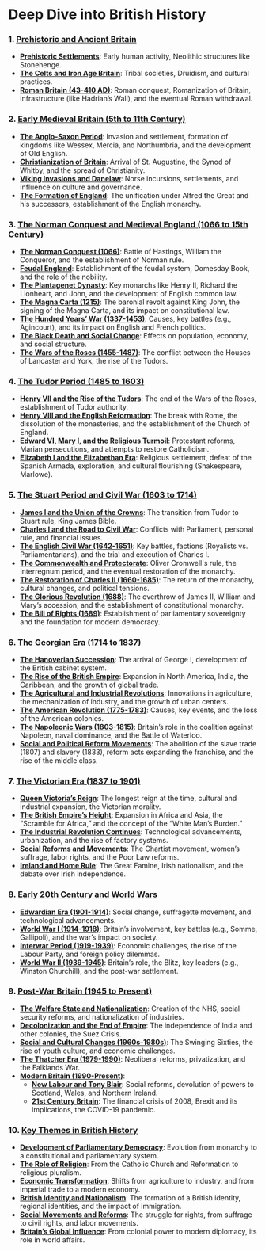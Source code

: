 # Deep Dive into British History

### 1. [**Prehistoric and Ancient Britain**](#)
   - [**Prehistoric Settlements**](#): Early human activity, Neolithic structures like Stonehenge.
   - [**The Celts and Iron Age Britain**](#): Tribal societies, Druidism, and cultural practices.
   - [**Roman Britain (43-410 AD)**](#): Roman conquest, Romanization of Britain, infrastructure (like Hadrian’s Wall), and the eventual Roman withdrawal.

### 2. [**Early Medieval Britain (5th to 11th Century)**](#)
   - [**The Anglo-Saxon Period**](#): Invasion and settlement, formation of kingdoms like Wessex, Mercia, and Northumbria, and the development of Old English.
   - [**Christianization of Britain**](#): Arrival of St. Augustine, the Synod of Whitby, and the spread of Christianity.
   - [**Viking Invasions and Danelaw**](#): Norse incursions, settlements, and influence on culture and governance.
   - [**The Formation of England**](#): The unification under Alfred the Great and his successors, establishment of the English monarchy.

### 3. [**The Norman Conquest and Medieval England (1066 to 15th Century)**](#)
   - [**The Norman Conquest (1066)**](#): Battle of Hastings, William the Conqueror, and the establishment of Norman rule.
   - [**Feudal England**](#): Establishment of the feudal system, Domesday Book, and the role of the nobility.
   - [**The Plantagenet Dynasty**](#): Key monarchs like Henry II, Richard the Lionheart, and John, and the development of English common law.
   - [**The Magna Carta (1215)**](#): The baronial revolt against King John, the signing of the Magna Carta, and its impact on constitutional law.
   - [**The Hundred Years’ War (1337-1453)**](#): Causes, key battles (e.g., Agincourt), and its impact on English and French politics.
   - [**The Black Death and Social Change**](#): Effects on population, economy, and social structure.
   - [**The Wars of the Roses (1455-1487)**](#): The conflict between the Houses of Lancaster and York, the rise of the Tudors.

### 4. [**The Tudor Period (1485 to 1603)**](#)
   - [**Henry VII and the Rise of the Tudors**](#): The end of the Wars of the Roses, establishment of Tudor authority.
   - [**Henry VIII and the English Reformation**](#): The break with Rome, the dissolution of the monasteries, and the establishment of the Church of England.
   - [**Edward VI, Mary I, and the Religious Turmoil**](#): Protestant reforms, Marian persecutions, and attempts to restore Catholicism.
   - [**Elizabeth I and the Elizabethan Era**](#): Religious settlement, defeat of the Spanish Armada, exploration, and cultural flourishing (Shakespeare, Marlowe).

### 5. [**The Stuart Period and Civil War (1603 to 1714)**](#)
   - [**James I and the Union of the Crowns**](#): The transition from Tudor to Stuart rule, King James Bible.
   - [**Charles I and the Road to Civil War**](#): Conflicts with Parliament, personal rule, and financial issues.
   - [**The English Civil War (1642-1651)**](#): Key battles, factions (Royalists vs. Parliamentarians), and the trial and execution of Charles I.
   - [**The Commonwealth and Protectorate**](#): Oliver Cromwell's rule, the Interregnum period, and the eventual restoration of the monarchy.
   - [**The Restoration of Charles II (1660-1685)**](#): The return of the monarchy, cultural changes, and political tensions.
   - [**The Glorious Revolution (1688)**](#): The overthrow of James II, William and Mary’s accession, and the establishment of constitutional monarchy.
   - [**The Bill of Rights (1689)**](#): Establishment of parliamentary sovereignty and the foundation for modern democracy.

### 6. [**The Georgian Era (1714 to 1837)**](#)
   - [**The Hanoverian Succession**](#): The arrival of George I, development of the British cabinet system.
   - [**The Rise of the British Empire**](#): Expansion in North America, India, the Caribbean, and the growth of global trade.
   - [**The Agricultural and Industrial Revolutions**](#): Innovations in agriculture, the mechanization of industry, and the growth of urban centers.
   - [**The American Revolution (1775-1783)**](#): Causes, key events, and the loss of the American colonies.
   - [**The Napoleonic Wars (1803-1815)**](#): Britain’s role in the coalition against Napoleon, naval dominance, and the Battle of Waterloo.
   - [**Social and Political Reform Movements**](#): The abolition of the slave trade (1807) and slavery (1833), reform acts expanding the franchise, and the rise of the middle class.

### 7. [**The Victorian Era (1837 to 1901)**](#)
   - [**Queen Victoria’s Reign**](#): The longest reign at the time, cultural and industrial expansion, the Victorian morality.
   - [**The British Empire’s Height**](#): Expansion in Africa and Asia, the “Scramble for Africa,” and the concept of the “White Man’s Burden.”
   - [**The Industrial Revolution Continues**](#): Technological advancements, urbanization, and the rise of factory systems.
   - [**Social Reforms and Movements**](#): The Chartist movement, women’s suffrage, labor rights, and the Poor Law reforms.
   - [**Ireland and Home Rule**](#): The Great Famine, Irish nationalism, and the debate over Irish independence.

### 8. [**Early 20th Century and World Wars**](#)
   - [**Edwardian Era (1901-1914)**](#): Social change, suffragette movement, and technological advancements.
   - [**World War I (1914-1918)**](#): Britain’s involvement, key battles (e.g., Somme, Gallipoli), and the war’s impact on society.
   - [**Interwar Period (1919-1939)**](#): Economic challenges, the rise of the Labour Party, and foreign policy dilemmas.
   - [**World War II (1939-1945)**](#): Britain’s role, the Blitz, key leaders (e.g., Winston Churchill), and the post-war settlement.

### 9. [**Post-War Britain (1945 to Present)**](#)
   - [**The Welfare State and Nationalization**](#): Creation of the NHS, social security reforms, and nationalization of industries.
   - [**Decolonization and the End of Empire**](#): The independence of India and other colonies, the Suez Crisis.
   - [**Social and Cultural Changes (1960s-1980s)**](#): The Swinging Sixties, the rise of youth culture, and economic challenges.
   - [**The Thatcher Era (1979-1990)**](#): Neoliberal reforms, privatization, and the Falklands War.
   - [**Modern Britain (1990-Present)**](#):
     - [**New Labour and Tony Blair**](#): Social reforms, devolution of powers to Scotland, Wales, and Northern Ireland.
     - [**21st Century Britain**](#): The financial crisis of 2008, Brexit and its implications, the COVID-19 pandemic.

### 10. [**Key Themes in British History**](#)
   - [**Development of Parliamentary Democracy**](#): Evolution from monarchy to a constitutional and parliamentary system.
   - [**The Role of Religion**](#): From the Catholic Church and Reformation to religious pluralism.
   - [**Economic Transformation**](#): Shifts from agriculture to industry, and from imperial trade to a modern economy.
   - [**British Identity and Nationalism**](#): The formation of a British identity, regional identities, and the impact of immigration.
   - [**Social Movements and Reforms**](#): The struggle for rights, from suffrage to civil rights, and labor movements.
   - [**Britain’s Global Influence**](#): From colonial power to modern diplomacy, its role in world affairs.
